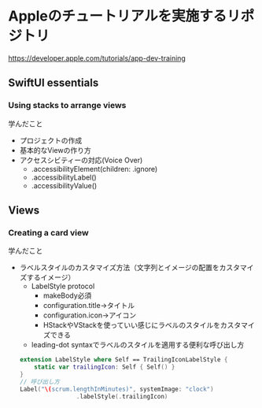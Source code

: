 # Appleのチュートリアルを実施するリポジトリ
https://developer.apple.com/tutorials/app-dev-training
## SwiftUI essentials
### Using stacks to arrange views
学んだこと
- プロジェクトの作成
- 基本的なViewの作り方
- アクセスシビティーの対応(Voice Over)
    - .accessibilityElement(children: .ignore)
    - .accessibilityLabel()
    - .accessibilityValue()
 

## Views
### Creating a card view
学んだこと
- ラベルスタイルのカスタマイズ方法（文字列とイメージの配置をカスタマイズするイメージ）
    - LabelStyle protocol
        - makeBody必須
        - configuration.title→タイトル
        - configuration.icon→アイコン
        - HStackやVStackを使っていい感じにラベルのスタイルをカスタマイズできる
    - leading-dot syntaxでラベルのスタイルを適用する便利な呼び出し方
    ```swift
    extension LabelStyle where Self == TrailingIconLabelStyle {
        static var trailingIcon: Self { Self() }
    }
    // 呼び出し方
    Label("\(scrum.lengthInMinutes)", systemImage: "clock")
                    .labelStyle(.trailingIcon)
    ```

